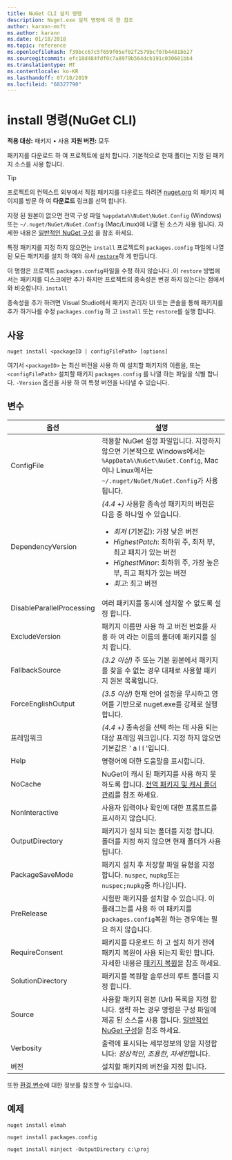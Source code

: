 ```yaml
---
title: NuGet CLI 설치 명령
description: Nuget.exe 설치 명령에 대 한 참조
author: karann-msft
ms.author: karann
ms.date: 01/18/2018
ms.topic: reference
ms.openlocfilehash: f39bcc67c5f659f05ef02f2579bcf07b4481bb27
ms.sourcegitcommit: efc18d484fdf0c7a8979b564dcb191c030601bb4
ms.translationtype: MT
ms.contentlocale: ko-KR
ms.lasthandoff: 07/18/2019
ms.locfileid: "68327790"
---
```

# <a name="install-command-nuget-cli"></a>install 명령(NuGet CLI)

**적용 대상:** 패키지 &bullet; 사용 **지원 버전:** 모두

패키지를 다운로드 하 여 프로젝트에 설치 합니다. 기본적으로 현재 폴더는 지정 된 패키지 소스를 사용 합니다.

> [!Tip]
> 프로젝트의 컨텍스트 외부에서 직접 패키지를 다운로드 하려면 [nuget.org](https://www.nuget.org) 의 패키지 페이지를 방문 하 여 **다운로드** 링크를 선택 합니다.

지정 된 원본이 없으면 전역 구성 파일 `%appdata%\NuGet\NuGet.Config` (Windows) 또는 `~/.nuget/NuGet/NuGet.Config` (Mac/Linux)에 나열 된 소스가 사용 됩니다. 자세한 내용은 [일반적인 NuGet 구성](../../consume-packages/configuring-nuget-behavior.md) 을 참조 하세요.

특정 패키지를 지정 하지 않으면는 `install` 프로젝트의 `packages.config` 파일에 나열 된 모든 패키지를 설치 하 여와 유사 [`restore`](cli-ref-restore.md)하 게 만듭니다.

이 명령은 프로젝트 `packages.config`파일을 수정 하지 않습니다 .이 `restore` 방법에서는 패키지를 디스크에만 추가 하지만 프로젝트의 종속성은 변경 하지 않는다는 점에서와 비슷합니다. `install`

종속성을 추가 하려면 Visual Studio에서 패키지 관리자 UI 또는 콘솔을 통해 패키지를 추가 하거나를 수정 `packages.config` 하 고 `install` 또는 `restore`를 실행 합니다.

## <a name="usage"></a>사용

```cli
nuget install <packageID | configFilePath> [options]
```

여기서 `<packageID>` 는 최신 버전을 사용 하 여 설치할 패키지의 이름을, 또는 `<configFilePath>` 설치할 패키지 `packages.config` 를 나열 하는 파일을 식별 합니다. `-Version` 옵션을 사용 하 여 특정 버전을 나타낼 수 있습니다.

## <a name="options"></a>변수

| 옵션 | 설명 |
| --- | --- |
| ConfigFile | 적용할 NuGet 설정 파일입니다. 지정하지 않으면 기본적으로 Windows에서는 `%AppData%\NuGet\NuGet.Config`, Mac이나 Linux에서는 `~/.nuget/NuGet/NuGet.Config`가 사용됩니다.|
| DependencyVersion | *(4.4 +)* 사용할 종속성 패키지의 버전은 다음 중 하나일 수 있습니다.<br/><ul><li>*최저* (기본값): 가장 낮은 버전</li><li>*HighestPatch*: 최하위 주, 최저 부, 최고 패치가 있는 버전</li><li>*HighestMinor*: 최하위 주, 가장 높은 부, 최고 패치가 있는 버전</li><li>*최고*: 최고 버전</li></ul> |
| DisableParallelProcessing | 여러 패키지를 동시에 설치할 수 없도록 설정 합니다. |
| ExcludeVersion | 패키지 이름만 사용 하 고 버전 번호를 사용 하 여 라는 이름의 폴더에 패키지를 설치 합니다. |
| FallbackSource | *(3.2 이상)* 주 또는 기본 원본에서 패키지를 찾을 수 없는 경우 대체로 사용할 패키지 원본 목록입니다. |
| ForceEnglishOutput | *(3.5 이상)*  현재 언어 설정을 무시하고 영어를 기반으로 nuget.exe를 강제로 실행합니다. |
| 프레임워크 | *(4.4 +)* 종속성을 선택 하는 데 사용 되는 대상 프레임 워크입니다. 지정 하지 않으면 기본값은 ' a l l '입니다. |
| Help | 명령어에 대한 도움말을 표시합니다. |
| NoCache | NuGet이 캐시 된 패키지를 사용 하지 못하도록 합니다. [전역 패키지 및 캐시 폴더 관리](../../consume-packages/managing-the-global-packages-and-cache-folders.md)를 참조 하세요. |
| NonInteractive | 사용자 입력이나 확인에 대한 프롬프트를 표시하지 않습니다. |
| OutputDirectory | 패키지가 설치 되는 폴더를 지정 합니다. 폴더를 지정 하지 않으면 현재 폴더가 사용 됩니다. |
| PackageSaveMode | 패키지 설치 후 저장할 파일 유형을 지정 합니다. `nuspec`, `nupkg`또는 `nuspec;nupkg`중 하나입니다. |
| PreRelease | 시험판 패키지를 설치할 수 있습니다. 이 플래그는를 사용 하 여 패키지를 `packages.config`복원 하는 경우에는 필요 하지 않습니다. |
| RequireConsent | 패키지를 다운로드 하 고 설치 하기 전에 패키지 복원이 사용 되는지 확인 합니다. 자세한 내용은 [패키지 복원](../../consume-packages/package-restore.md)을 참조 하세요. |
| SolutionDirectory | 패키지를 복원할 솔루션의 루트 폴더를 지정 합니다. |
| Source | 사용할 패키지 원본 (Url) 목록을 지정 합니다. 생략 하는 경우 명령은 구성 파일에 제공 된 소스를 사용 합니다. [일반적인 NuGet 구성](../../consume-packages/configuring-nuget-behavior.md)을 참조 하세요. |
| Verbosity | 출력에 표시되는 세부정보의 양을 지정합니다: *정상적인*, *조용한*, *자세한*합니다. |
| 버전 | 설치할 패키지의 버전을 지정 합니다. |

또한 [환경 변수](cli-ref-environment-variables.md)에 대한 정보를 참조할 수 있습니다.

## <a name="examples"></a>예제

```cli
nuget install elmah

nuget install packages.config

nuget install ninject -OutputDirectory c:\proj
```
